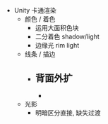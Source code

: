 - Unity 卡通渲染
	- 颜色 / 着色
		- 运用大面积色块
		- 二分着色 shadow/light
		- 边缘光 rim light
	- 线条 / 描边
		- 背面外扩
			-
			-
	- 光影
		- 明暗区分直接, 缺失过渡